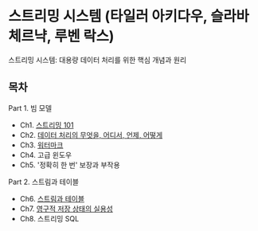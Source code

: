 # 스트리밍 시스템 (타일러 아키다우, 슬라바 체르냑, 루벤 락스)
스트리밍 시스템: 대용량 데이터 처리를 위한 핵심 개념과 원리

## 목차
Part 1. 빔 모델
- Ch1. [스트리밍 101](https://github.com/Hyunhoo-Kwon/streaming-system-study/blob/main/part1/1.%20Streaming%20101.md)
- Ch2. [데이터 처리의 무엇을, 어디서, 언제, 어떻게](https://github.com/Hyunhoo-Kwon/streaming-system-study/blob/main/part1/2.%20The%20What%2C%20Where%2C%20When%2C%20and%20How%20of%20Data%20Processing.md)
- Ch3. [워터마크](https://github.com/Hyunhoo-Kwon/streaming-system-study/blob/main/part1/3.%20Watermarks.md)
- Ch4. 고급 윈도우
- Ch5. '정확히 한 번' 보장과 부작용

Part 2. 스트림과 테이블
- Ch6. [스트림과 테이블](https://github.com/Hyunhoo-Kwon/streaming-system-study/blob/main/part2/6.%20Streams%20and%20Tables.md)
- Ch7. [영구적 저장 상태의 실용성](https://github.com/Hyunhoo-Kwon/streaming-system-study/blob/main/part2/7.%20The%20Practicalities%20of%20Persistent%20State.md)
- Ch8. 스트리밍 SQL
